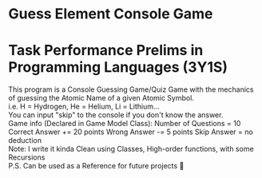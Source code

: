 # Guess Element Console Game
# Task Performance Prelims in Programming Languages (3Y1S)

This program is a Console Guessing Game/Quiz Game with the mechanics of guessing the Atomic Name of a given Atomic Symbol. <br>
i.e. H = Hydrogen, He = Helium, Li = Lithium... <br>
You can input "skip" to the console if you don't know the answer. <br>
Game info (Declared in Game Model Class):
 Number of Questions = 10
 Correct Answer += 20 points
 Wrong Answer -= 5 points
 Skip Answer = no deduction
<br>
Note: I write it kinda Clean using Classes, High-order functions, with some Recursions <br>
P.S. Can be used as a Reference for future projects 💜
